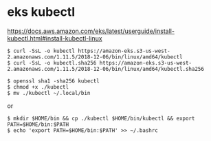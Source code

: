 # eks kubectl

https://docs.aws.amazon.com/eks/latest/userguide/install-kubectl.html#install-kubectl-linux

```console
$ curl -SsL -o kubectl https://amazon-eks.s3-us-west-2.amazonaws.com/1.11.5/2018-12-06/bin/linux/amd64/kubectl
$ curl -SsL -o kubectl.sha256 https://amazon-eks.s3-us-west-2.amazonaws.com/1.11.5/2018-12-06/bin/linux/amd64/kubectl.sha256
```
```console
$ openssl sha1 -sha256 kubectl
$ chmod +x ./kubectl
$ mv ./kubectl ~/.local/bin
```
or
```console
$ mkdir $HOME/bin && cp ./kubectl $HOME/bin/kubectl && export PATH=$HOME/bin:$PATH
$ echo 'export PATH=$HOME/bin:$PATH' >> ~/.bashrc
```

